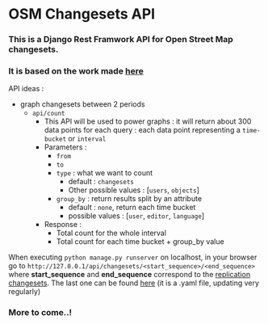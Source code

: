 # OSM Changesets API

### This is a Django Rest Framwork API for Open Street Map changesets.

### It is based on the work made [here](https://github.com/johanmorganti/osm-monitor/tree/main)

API ideas : 
* graph changesets between 2 periods
    * `api/count`
        * This API will be used to power graphs : it will return about 300 data points for each query : each data point representing a `time-bucket` or `interval`
        * Parameters : 
            * `from`
            * `to`
            * `type` : what we want to count
                * default : `changesets`
                * Other possible values : [`users`, `objects`]
            * `group_by` : return results split by an attribute
                * default : `none`, return each time bucket
                * possible values : [`user`, `editor`, `language`]
        * Response :
            * Total count for the whole interval
            * Total count for each time bucket + group_by value


When executing 
```python manage.py runserver``` 
on localhost, in your browser go to `http://127.0.0.1/api/changesets/<start_sequence>/<end_sequence>`
where **start_sequence** and **end_sequence** correspond to the [replication changesets](https://planet.osm.org/replication/changesets/). The last one can be found [here](https://planet.osm.org/replication/changesets/state.yaml) (it is a .yaml file, updating very regularly)

### More to come..! 